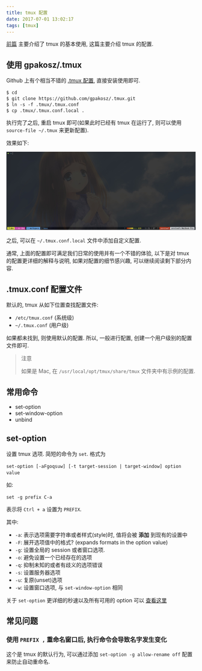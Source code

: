 ```yaml
---
title: tmux 配置
date: 2017-07-01 13:02:17
tags: [tmux]
---
```

[前篇](/2017/06/30/tmux/) 主要介绍了 tmux 的基本使用, 这篇主要介绍 tmux 的配置.

## 使用 gpakosz/.tmux

Github 上有个相当不错的 [.tmux 配置](https://github.com/gpakosz/.tmux), 直接安装使用即可.

``` shell
$ cd
$ git clone https://github.com/gpakosz/.tmux.git
$ ln -s -f .tmux/.tmux.conf
$ cp .tmux/.tmux.conf.local .
```

执行完了之后, 重启 tmux 即可(如果此时已经有 tmux 在运行了, 则可以使用 `source-file ~/.tmux` 来更新配置).

效果如下:

![](/images/tmux-configuration_gpakosz.png)

之后, 可以在 `~/.tmux.conf.local` 文件中添加自定义配置.

<!-- more -->

通常, 上面的配置即可满足我们日常的使用并有一个不错的体验, 以下是对 tmux 的配置更详细的解释与说明,
如果对配置的细节感兴趣, 可以继续阅读剩下部分内容.

## .tmux.conf 配置文件

默认的, tmux 从如下位置查找配置文件:

* `/etc/tmux.conf` (系统级)
* `~/.tmux.conf` (用户级)

如果都未找到, 则使用默认的配置. 所以, 一般进行配置, 创建一个用户级别的配置文件即可.

> 注意
>
> 如果是 Mac, 在 `/usr/local/opt/tmux/share/tmux` 文件夹中有示例的配置.

## 常用命令

- set-option
- set-window-option
- unbind

## set-option

设置 tmux 选项. 简短的命令为 `set`. 格式为

`set-option [-aFgoqsuw] [-t target-session | target-window] option value`

如:

`set -g prefix C-a`

表示将 `Ctrl + a` 设置为 `PREFIX`.

其中:

- `-a`: 表示选项需要字符串或者样式(style)时, 值将会被 **添加** 到现有的设置中
- `-F`: 展开选项值中的格式? (expands formats in the option value)
- `-g`: 设置全局的 session 或者窗口选项.
- `-o`: 避免设置一个已经存在的选项
- `-q`: 抑制未知的或者有歧义的选项错误
- `-s`: 设置服务器选项
- `-u`: 复原(unset)选项
- `-w`: 设置窗口选项, 与 `set-window-option` 相同

关于 `set-option` 更详细的秒速以及所有可用的 option 可以 [查看这里](http://man.openbsd.org/OpenBSD-current/man1/tmux.1#set-option)

## 常见问题

### 使用 `PREFIX ,` 重命名窗口后, 执行命令会导致名字发生变化

这个是 tmux 的默认行为, 可以通过添加 `set-option -g allow-rename off` 配置
来防止自动重命名.
